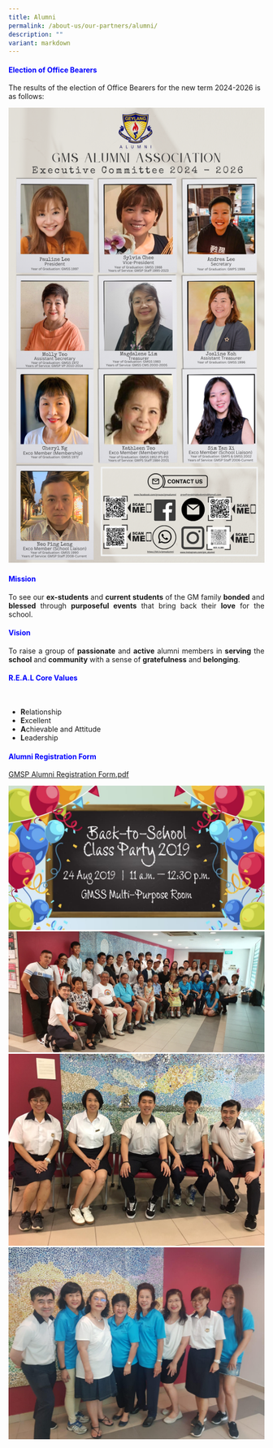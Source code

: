 ```yaml
---
title: Alumni
permalink: /about-us/our-partners/alumni/
description: ""
variant: markdown
---
```

<h4 style="color:blue;">Election of Office Bearers</h4>

The results of the election of Office Bearers for the new term 2024-2026 is as follows:

![](/images/Alumni.png)

<h4 style="color:blue;">Mission</h4>

<p style="text-align: justify;">To see our <b>ex-students</b> and <b>current students</b> of the GM family <b>bonded</b> and <b>blessed</b> through <b>purposeful events</b> that bring back their <b>love</b> for the school.  <br></p>

<h4 style="color:blue;">Vision</h4>

<p style="text-align: justify;">To raise a group of <b>passionate</b> and <b>active</b> alumni members in <b>serving</b> the <b>school</b> and <b>community</b> with a sense of <b>gratefulness</b> and <b>belonging</b>.<br></p>

<h4 style="color:blue;">R.E.A.L Core Values</h4><br>

- <b>R</b>elationship  <br>
- <b>E</b>xcellent  <br>
- <b>A</b>chievable and Attitude<br>  
- <b>L</b>eadership<br>

<h4 style="color:blue;">Alumni Registration Form</h4>

[GMSP Alumni Registration Form.pdf](/files/GMSP%20Alumni%20Registration%20Form.pdf)

![](/images/IMG-20190715-WA0012.jpg)
![](/images/20190824_122907.jpg)
![](/images/IMG-20190824-WA0035.jpg)
![](/images/IMG-20190824-WA0032.jpg)